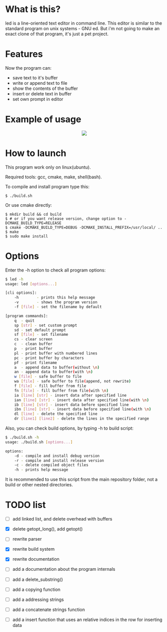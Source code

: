 # What is this?
led is a line-oriented text editor in command line. This editor is similar to the standard program on unix systems - GNU ed. But i'm not going to make an exact clone of that program, it's just a pet project.

# Features

Now the program can:
- save text to it's buffer
- write or append text to file
- show the contents of the buffer
- insert or delete text in buffer
- set own prompt in editor

# Example of usage

<p align="center">
	<image src="/etc/led.gif">
</p>

# How to launch

This program work only on linux(ubuntu).

Required tools: gcc, cmake, make, shell(bash).

To compile and install program type this:

```shell
$ ./build.sh
```

Or use cmake directly:

```shell
$ mkdir build && cd build
$ # or if you want release version, change option to -DCMAKE_BUILD_TYPE=RELEASE
$ cmake -DCMAKE_BUILD_TYPE=DEBUG -DCMAKE_INSTALL_PREFIX=/usr/local/ ..
$ make
$ sudo make install
```

# Options

Enter the -h option to check all program options:

```sh
$ led -h
usage: led [options...]

[cli options]:
	-h        - prints this help message
	-v        - shows the program version
	-f [file] - set the filename by default

[program commands]:
	q  - quit
	sp [str] - set custom prompt
	sd - set default prompt
	sf [file] - set filename
	cs - clear screen
	c  - clean buffer
	p  - print buffer
	pl - print buffer with numbered lines
	pc - print buffer by characters
	pf - print filename
	a  - append data to buffer(without \n)
	an - append data to buffer(with \n)
	w [file] - safe buffer to file
	wa [file] - safe buffer to file(append, not rewrite)
	f [file] - fill buffer from file
	fn [file] - fill buffer from file(with \n)
	ia [line] [str] - insert data after specified line
	ian [line] [str] - insert data after specified line(with \n)
	ib [line] [str] - insert data before specified line
	ibn [line] [str] - insert data before specified line(with \n)
	dl [line] - delete the specified line
	dr [line1] [line2] - delete the lines in the specified range
```

Also, you can check build options, by typing -h to build script:

```sh
$ ./build.sh -h
usage: ./build.sh [options...]

options:
	-d - compile and install debug version
	-r - compile and install release version
	-c - delete compiled object files
	-h - prints help message
```

It is recommended to use this script from the main repository folder, not a build or other nested directories.

# TODO list

- [ ] add linked list, and delete overhead with buffers
- [x] delete getopt_long(), add getopt()
- [ ] rewrite parser
- [x] rewrite build system
- [x] rewrite documentation
- [ ] add a documentation about the program internals
- [ ] add a delete_substring()
- [ ] add a copying function
- [ ] add a addressing strings
- [ ] add a concatenate strings function
- [ ] add a insert function that uses an relative indices in the row for inserting data

